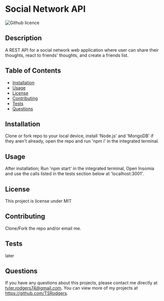 # Social Network API
  ![Github licence](http://img.shields.io/badge/license-MIT-blue.svg)

  
  ## Description 
  A REST API for a social network web application where user can share their thoughts, react to friends' thoughts, and create a friends list.

  ## Table of Contents
  * [Installation](#installation)
  * [Usage](#usage)
  * [License](#license)
  * [Contributing](#contributing)
  * [Tests](#tests)
  * [Questions](#questions)
  
  ## Installation 
  Clone or fork repo to your local device, install 'Node.js' and 'MongoDB' if they aren't already, open the repo and run 'npm i' in the integrated terminal.

  ## Usage 
  After installation; Run 'npm start' in the integrated terminal, Open Insomia and use the calls listed in the tests section below at 'localhost:3001'.

  ## License 
  This project is license under MIT

  ## Contributing 
  Clone/Fork the repo and/or email me.

  ## Tests
  later

  ## Questions
  If you have any questions about this projects, please contact me directly at tyler.rodgers74@gmail.com. You can view more of my projects at https://github.com/TSRodgers.
